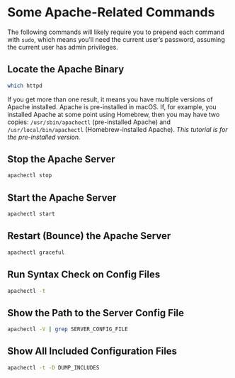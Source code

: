 # Some Apache-Related Commands

The following commands will likely require you to prepend each command with `sudo`, which means you’ll need the current user’s password, assuming the current user has admin privileges.

## Locate the Apache Binary

```bash
which httpd
```

If you get more than one result, it means you have multiple versions of Apache installed. Apache is pre-installed in macOS. If, for example, you installed Apache at some point using Homebrew, then you may have two copies: `/usr/sbin/apachectl` (pre-installed Apache) and `/usr/local/bin/apachectl` (Homebrew-installed Apache). *This tutorial is for the pre-installed version.*

## Stop the Apache Server

```bash
apachectl stop
```

## Start the Apache Server

```bash
apachectl start
```

## Restart (Bounce) the Apache Server

```bash
apachectl graceful
```

## Run Syntax Check on Config Files

```bash
apachectl -t
```

## Show the Path to the Server Config File

```bash
apachectl -V | grep SERVER_CONFIG_FILE
```

## Show All Included Configuration Files

```bash
apachectl -t -D DUMP_INCLUDES
```
